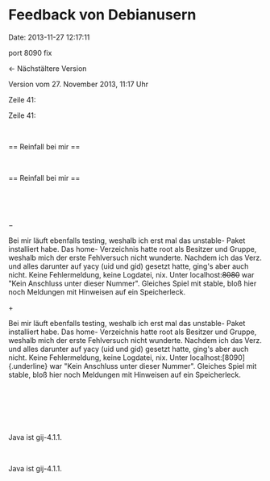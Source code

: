 Feedback von Debianusern
========================

Date: 2013-11-27 12:17:11

port 8090 fix

← Nächstältere Version

Version vom 27. November 2013, 11:17 Uhr

Zeile 41:

Zeile 41:

 

<div>

== Reinfall bei mir ==

</div>

 

<div>

== Reinfall bei mir ==

</div>

 

 

−

<div>

Bei mir läuft ebenfalls testing, weshalb ich erst mal das unstable-
Paket installiert habe. Das home- Verzeichnis hatte root als Besitzer
und Gruppe, weshalb mich der erste Fehlversuch nicht wunderte. Nachdem
ich das Verz. und alles darunter auf yacy (uid und gid) gesetzt hatte,
ging\'s aber auch nicht. Keine Fehlermeldung, keine Logdatei, nix. Unter
localhost:~~8080~~ war \"Kein Anschluss unter dieser Nummer\". Gleiches
Spiel mit stable, bloß hier noch Meldungen mit Hinweisen auf ein
Speicherleck.

</div>

\+

<div>

Bei mir läuft ebenfalls testing, weshalb ich erst mal das unstable-
Paket installiert habe. Das home- Verzeichnis hatte root als Besitzer
und Gruppe, weshalb mich der erste Fehlversuch nicht wunderte. Nachdem
ich das Verz. und alles darunter auf yacy (uid und gid) gesetzt hatte,
ging\'s aber auch nicht. Keine Fehlermeldung, keine Logdatei, nix. Unter
localhost:[8090]{.underline} war \"Kein Anschluss unter dieser Nummer\".
Gleiches Spiel mit stable, bloß hier noch Meldungen mit Hinweisen auf
ein Speicherleck.

</div>

 

 

 

<div>

Java ist gij-4.1.1.

</div>

 

<div>

Java ist gij-4.1.1.

</div>
